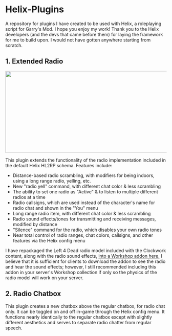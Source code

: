 # Helix-Plugins
A repository for plugins I have created to be used with Helix, a roleplaying script for Garry's Mod. I hope you enjoy my work! Thank you to the Helix developers (and the devs that came before them) for laying the framework for me to build upon. I would not have gotten anywhere starting from scratch.

## 1. Extended Radio

<p align="center">
  <img width="550" height="256" src="https://github.com/fauxzor/Helix-Plugins/blob/master/extended_radio_short.png">
</p>

This plugin extends the functionality of the radio implementation included in the default Helix HL2RP schema. Features include:
- Distance-based radio scrambling, with modifiers for being indoors, using a long range radio, yelling, etc.
- New "radio yell" command, with different chat color & less scrambling
- The ability to set one radio as "Active" & to listen to multiple different radios at a time
- Radio callsigns, which are used instead of the character's name for radio chat and shown in the "You" menu
- Long range radio item, with different chat color & less scrambling
- Radio sound effects/tones for transmitting and receiving messages, modified by distance
- "Silence" command for the radio, which disables your own radio tones
- Near total control of radio ranges, chat colors, callsigns, and other features via the Helix config menu

I have repackaged the Left 4 Dead radio model included with the Clockwork content, along with the radio sound effects, [into a Workshop addon here.](https://steamcommunity.com/sharedfiles/filedetails/?id=1866763987) I believe that it is sufficient for clients to download the addon to see the radio and hear the sound effects; however, I still recommended including this addon in your server's Workshop collection if only so the physics of the radio model will work on your server.

## 2. Radio Chatbox
This plugin creates a new chatbox above the regular chatbox, for radio chat only. It can be toggled on and off in-game through the Helix config menu. It functions nearly identically to the regular chatbox except with slightly different aesthetics and serves to separate radio chatter from regular speech.
